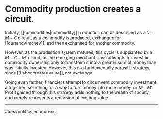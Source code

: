 # Commodity production creates a circuit.
Initially, [[commodities|commodity]] production can be described as a $C-M-C$ circuit, as a commodity is produced, exchanged for [[currency|money]], and then exchanged for another commodity. 

However, as the production system matures, this cycle is supplanted by a $M-C-M'$ circuit, as the emerging merchant class attempts to invest in commodity ownership only to transform it into a greater sum of money than was initially invested. However, this is a fundamentally parasitic strategy, since [[Labor creates value]], not exchange. 

Going even farther, financiers attempt to circumvent commodity investment altogether, searching for a way to turn money into more money, or $M-M'$. Profit gained through this strategy adds nothing to the wealth of society, and merely represents a redivision of existing value. 

---
#idea/politics/economics 